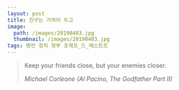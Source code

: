 ```yaml
---
layout: post
title: 친구는 가까이 두고
image:
  path: /images/20190403.jpg
  thumbnail: /images/20190403.jpg
tags: 명언 정치 정부 조제프_드_메스트르
---
```


> Keep your friends close, but your enemies closer.
> 
> <cite>Michael Corleone (Al Pacino, The Godfather Part II)</cite>
